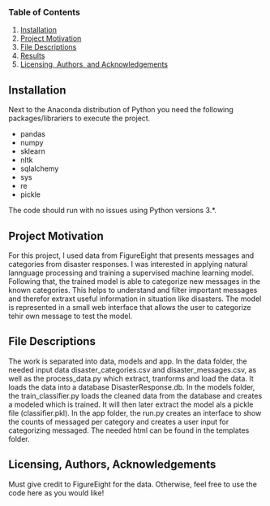 
### Table of Contents

1. [Installation](#installation)
2. [Project Motivation](#motivation)
3. [File Descriptions](#files)
4. [Results](#results)
5. [Licensing, Authors, and Acknowledgements](#licensing)

## Installation <a name="installation"></a>

Next to the Anaconda distribution of Python you need the following packages/librariers to execute the project.
- pandas
- numpy
- sklearn
- nltk
- sqlalchemy
- sys
- re
- pickle

The code should run with no issues using Python versions 3.*.

## Project Motivation<a name="motivation"></a>

For this project, I used data from FigureEight that presents messages and categories from disaster responses. I was interested in applying natural lannguage processing and training a supervised machine learning model. Following that, the trained model is able to categorize new messages in the known categories. This helps to understand and filter important messages and therefor extraxt useful information in situation like disasters. The model is represented in a small web interface that allows the user to categorize tehir own message to test the model.

## File Descriptions <a name="files"></a>

The work is separated into data, models and app. 
In the data folder, the needed input data disaster_categories.csv and disaster_messages.csv, as well as the process_data.py which extract, tranforms and load the data. It loads the data into a database DisasterResponse.db.
In the models folder, the train_classifier.py loads the cleaned data from the database and creates a modeled which is trained. It will then later extract the model als a pickle file (classifier.pkl).
In the app folder, the run.py creates an interface to show the counts of messaged per category and creates a user input for categorizing messaged. The needed html can be found in the templates folder.


## Licensing, Authors, Acknowledgements<a name="licensing"></a>

Must give credit to FigureEight for the data. Otherwise, feel free to use the code here as you would like! 

